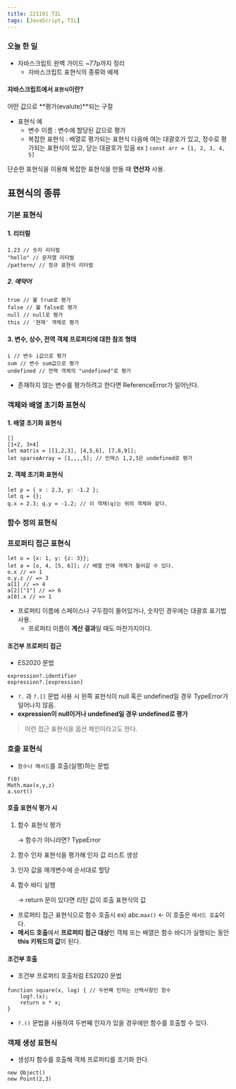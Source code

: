 ```yaml
---
title: 221101 TIL
tags: [JavaScript, TIL]
---
```


### 오늘 한 일

- 자바스크립트 완벽 가이드 ~77p까지 정리
  - 자바스크립트 표현식의 종류와 예제

#### 자바스크립트에서 `표현식`이란?

어떤 값으로 **평가(evalute)**되는 구절

- 표현식 예
    - 변수 이름 : 변수에 할당된 값으로 평가
    - 복잡한 표현식 : 배열로 평가되는 표현식 다음에 여는 대괄호가 있고, 정수로 평가되는 표현식이 있고, 닫는 대괄호가 있음 ex ) `const arr = [1, 2, 3, 4, 5]`

단순한 표현식을 이용해 복잡한 표현식을 만들 때 **연산자** 사용.

## 표현식의 종류

### 기본 표현식

#### 1. 리터럴

```tsx
1.23 // 숫자 리터럴
"hello" // 문자열 리터럴
/pattern/ // 정규 표현식 리터럴
```

##### 2. 예약어

```tsx
true // 불 true로 평가
false // 불 false로 평가
null // null로 평가
this // '현재' 객체로 평가
```

#### 3. 변수, 상수, 전역 객체 프로퍼티에 대한 참조 형태

```tsx
i // 변수 i값으로 평가
sum // 변수 sum값으로 평가
undefined // 전역 객체의 "undefined"로 평가
```

- 존재하지 않는 변수를 평가하려고 한다면 ReferenceError가 일어난다.

### 객체와 배열 초기화 표현식

#### 1. 배열 초기화 표현식

```tsx
[] 
[1+2, 3+4]
let matrix = [[1,2,3], [4,5,6], [7,8,9]];
let sparseArray = [1,,,,5]; // 인덱스 1,2,3은 undefined로 평가
```

#### 2. 객체 초기화 표현식

```tsx
let p = { x : 2.3, y: -1.2 };
let q = {};
q.x = 2.3; q.y = -1.2; // 이 객체(q)는 위의 객체와 같다.
```

### 함수 정의 표현식

### 프로퍼티 접근 표현식

```tsx
let o = {x: 1, y: {z: 3}};
let a = [o, 4, [5, 6]]; // 배열 안에 객체가 들어갈 수 있다.
o.x // => 1
o.y.z // => 3
a[1] // => 4
a[2]["1"] // => 6
a[0].x // => 1
```

- 프로퍼티 이름에 스페이스나 구두점이 들어있거나, 숫자인 경우에는 대괄호 표기법 사용.
    - 프로퍼티 이름이 **계산 결과**일 때도 마찬가지이다.

#### 조건부 프로퍼티 접근

- ES2020 문법

```tsx
expression?.identifier
expression?.[expression]
```

- `?.` 과 `?.[]` 문법 사용 시 왼쪽 표현식이 null 혹은 undefined일 경우 TypeError가 일어나지 않음.
- **expression이 null이거나 undefined일 경우 undefined로 평가**

> 이런 접근 표현식을 옵션 체인이라고도 한다.
> 

### 호출 표현식

- `함수나 메서드`를 호출(실행)하는 문법

```tsx
f(0)
Math.max(x,y,z)
a.sort()
```

#### 호출 표현식 평가 시

1. 함수 표현식 평가
    
    → 함수가 아니라면? TypeError
    
2. 함수 인자 표현식을 평가해 인자 값 리스트 생성
3. 인자 값을 매개변수에 순서대로 할당
4. 함수 바디 실행
    
    → return 문이 있다면 리턴 값이 호출 표현식의 값
    

- 프로퍼티 접근 표현식으로 함수 호출시 ex) abc.`max()` ← 이 호출은 `메서드 호출`이다.
- **메서드 호출**에서 **프로퍼티 접근 대상**인 객체 또는 배열은 함수 바디가 실행되는 동안 **this 키워드의 값**이 된다.

#### 조건부 호출

- 조건부 프로퍼티 호출처럼 ES2020 문법

```tsx
function square(x, log) { // 두번째 인자는 선택사항인 함수
	log?.(x);
	return x * x;
}
```

- `?.()` 문법을 사용하여 두번째 인자가 있을 경우에만 함수를 호출할 수 있다.

### 객체 생성 표현식

- 생성자 함수를 호출해 객체 프로퍼티를 초기화 한다.

```tsx
new Object()
new Point(2,3)
```